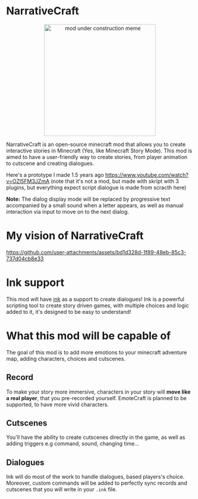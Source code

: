 # NarrativeCraft
<p align="center">
  <img src="https://github.com/user-attachments/assets/5e90e895-a5a2-4e84-a9f9-9afa3355e1b0" alt="mod under construction meme" width="300">
</p>

NarrativeCraft is an open-source minecraft mod that allows you to create interactive stories in Minecraft (Yes, like Minecraft Story Mode).
This mod is aimed to have a user-friendly way to create stories, from player animation to cutscene and creating dialogues.

Here's a prototype I made 1.5 years ago
https://www.youtube.com/watch?v=OZl5FM3JZmA (note that it's not a mod, but made with skript with 3 plugins, but everything expect script dialogue is made from scracth here)


**Note:** The dialog display mode will be replaced by progressive text accompanied by a small sound when a letter appears, as well as manual interaction via input to move on to the next dialog.

# My vision of NarrativeCraft


https://github.com/user-attachments/assets/bd1d328d-1f89-48eb-85c3-737d04cb8e33




# Ink support
This mod will have [ink](https://www.inklestudios.com/ink/) as a support to create dialogues!
Ink is a powerful scripting tool to create story driven games, with multiple choices and logic added to it, it's designed to be easy to understand!

# What this mod will be capable of
The goal of this mod is to add more emotions to your minecraft adventure map, adding characters, choices and cutscenes.
## Record
To make your story more immersive, characters in your story will **move like a real player**, that you pre-recorded yourself.
EmoteCraft is planned to be supported, to have more vivid characters.
## Cutscenes
You'll have the ability to create cutscenes directly in the game, as well as adding triggers e.g command, sound, changing time...
## Dialogues
Ink will do most of the work to handle dialogues, based players's choice. Moreover, custom commands will be added to perfectly sync records and cutscenes that you will write in your `.ink` file.

